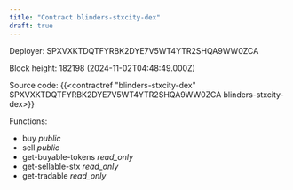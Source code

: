 ```yaml
---
title: "Contract blinders-stxcity-dex"
draft: true
---
```

Deployer: SPXVXKTDQTFYRBK2DYE7V5WT4YTR2SHQA9WW0ZCA


 



Block height: 182198 (2024-11-02T04:48:49.000Z)

Source code: {{<contractref "blinders-stxcity-dex" SPXVXKTDQTFYRBK2DYE7V5WT4YTR2SHQA9WW0ZCA blinders-stxcity-dex>}}

Functions:

* buy _public_
* sell _public_
* get-buyable-tokens _read_only_
* get-sellable-stx _read_only_
* get-tradable _read_only_
